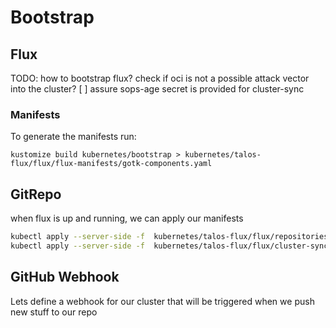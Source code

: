 # Bootstrap

## Flux

TODO: how to bootstrap flux? check if oci is not a possible attack vector into the cluster?
[ ] assure sops-age secret is provided for cluster-sync

### Manifests

To generate the manifests run:

```console
kustomize build kubernetes/bootstrap > kubernetes/talos-flux/flux/flux-manifests/gotk-components.yaml
```

## GitRepo

when flux is up and running, we can apply our manifests

```sh
kubectl apply --server-side -f  kubernetes/talos-flux/flux/repositories/git/home-ops.yaml
kubectl apply --server-side -f  kubernetes/talos-flux/flux/cluster-sync.yaml
```

## GitHub Webhook

Lets define a webhook for our cluster that will be triggered when we push new stuff to our repo

```sh

```
